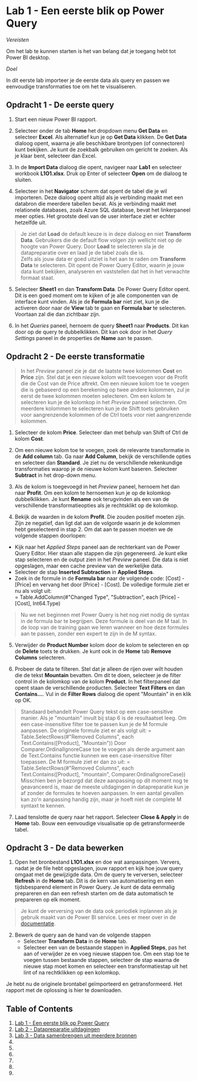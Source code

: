 # Lab 1 - Een eerste blik op Power Query

*Vereisten*

Om het lab te kunnen starten is het van belang dat je toegang hebt tot Power BI desktop.

*Doel*

In dit eerste lab importeer je de eerste data als query en passen we eenvoudige transformaties toe om het te visualiseren.

## Opdracht 1 - De eerste query

1. Start een nieuw Power BI rapport.

2. Selecteer onder de tab **Home** het dropdown menu **Get Data** en selecteer **Excel**. Als alternatief kun je op **Get Data** klikken. De **Get Data** dialoog opent, waarna je alle beschikbare brontypen (of connectoren) kunt bekijken. Je kunt de zoekbalk gebruiken om gericht te zoeken. Als je klaar bent, selecteer dan Excel.

3. In de **Import Data** dialoog die opent, navigeer naar **Lab1** en selecteer workbook **L1O1.xlsx**. Druk op Enter of selecteer **Open** om de dialoog te sluiten.

4. Selecteer in het **Navigator** scherm dat opent de tabel die je wil importeren. Deze dialoog opent altijd als je verbinding maakt met een databron die meerdere tabellen bevat. Als je verbinding maakt met relationele databases, zoals Azure SQL database, bevat het linkerpaneel meer opties. Het grootste deel van de user interface ziet er echter hetzelfde uit. 

> Je ziet dat **Load** de default keuze is in deze dialoog en niet **Transform Data**. Gebruikers die de default flow volgen zijn wellicht niet op de hoogte van Power Query. Door **Load** te selecteren sla je de datapreparatie over en laad je de tabel zoals die is.   
> Zelfs als jouw data er goed uitziet is het aan te raden om **Transform Data** te selecteren. Dit opent de Power Query Editor, waarin je jouw data kunt bekijken, analyseren en vaststellen dat het in het verwachte formaat staat.

5. Selecteer **Sheet1** en dan **Transform Data**. De Power Query Editor opent. Dit is een goed moment om te kijken of je alle componenten van de interface kunt vinden. Als je de **Formula bar** niet ziet, kun je die activeren door naar de **View** tab te gaan en **Formula bar** te selecteren. Voortaan zal die dan zichtbaar zijn.

6. In het *Queries* paneel, hernoem de query **Sheet1** naar **Products**. Dit kan door op de query te dubbelklikken. Dit kan ook door in het *Query Settings* paneel in de properties de **Name** aan te passen.

## Opdracht 2 - De eerste transformatie

> In het *Preview* paneel zie je dat de laatste twee kolommen **Cost** en **Price** zijn. Stel dat je een nieuwe kolom wilt toevoegen voor de Profit die de Cost van de Price aftrekt. Om een nieuwe kolom toe te voegen die is gebaseerd op een berekening op twee andere kolommen, zul je eerst de twee kolommen moeten selecteren. Om een kolom te selecteren kun je de kolomkop in het *Preview* paneel selecteren. Om meerdere kolommen te selecteren kun je de Shift toets gebruiken voor aangrenzende kolommen of de Ctrl toets voor niet aangrenzende kolommen.

1. Selecteer de kolom **Price**. Selecteer dan met behulp van Shift of Ctrl de kolom **Cost**.

2. Om een nieuwe kolom toe te voegen, zoek de relevante transformatie in de **Add column** tab. Ga naar **Add Column**, bekijk de verschillende opties en selecteer dan **Standard**. Je ziet nu de verschillende rekenkundige transformaties waarop je de nieuwe kolom kunt baseren. Selecteer **Subtract** in het drop-down menu.

3. Als de kolom is toegevoegd in het *Preview* paneel, hernoem het dan naar **Profit**. Om een kolom te hernoemen kun je op de kolomkop dubbelklikken. Je kunt **Rename** ook terugvinden als een van de verschillende transformatieopties als je rechtsklikt op de kolomkop.

4. Bekijk de waarden in de kolom **Profit**. Die zouden positief moeten zijn. Zijn ze negatief, dan ligt dat aan de volgorde waarin je de kolommen hebt geselecteerd in stap 2. Om dat aan te passen moeten we de volgende stappen doorlopen:
  - Kijk naar het *Applied Steps* paneel aan de rechterkant van de Power Query Editor. Hier staan alle stappen die zijn gegenereerd. Je kunt elke stap selecteren en de output zien in het *Preview* paneel. Die data is niet opgeslagen, maar een cache preview van de werkelijke data.
  - Selecteer de stap **Inserted Subtraction** in **Applied Steps**.
  - Zoek in de formule in de **Formula bar** naar de volgende code: [Cost] - [Price] en vervang het door [Price] - [Cost]. De volledige formule ziet er nu als volgt uit: \
    = Table.AddColumn(#"Changed Type", "Subtraction", each [Price] - [Cost], Int64.Type)

> Nu we net beginnen met Power Query is het nog niet nodig de syntax in de formula bar te begrijpen. Deze formule is deel van de M taal. In de loop van de training gaan we leren wanneer en hoe deze formules aan te passen, zonder een expert te zijn in de M syntax.

5. Verwijder de **Product Number** kolom door de kolom te selecteren en op de **Delete** toets te drukken. Je kunt ook in de **Home** tab **Remove Columns** selecteren.

6. Probeer de data te filteren. Stel dat je alleen de rijen over wilt houden die de tekst **Mountain** bevatten. Om dit te doen, selecteer je de filter control in de kolomkop van de kolom **Product**. In het filterpaneel dat opent staan de verschillende producten. Selecteer **Text Filters** en dan **Contains...**. Vul in de **Filter Rows** dialoog die opent "Mountain" in en klik op OK.

> Standaard behandelt Power Query tekst op een case-sensitive manier. Als je "mountain" invult bij stap 6 is de resultaatset leeg. Om een case-insensitive filter toe te passen kun je de M formule aanpassen. De originele formule ziet er als volgt uit:
> = Table.SelectRows(#"Removed Columns", each Text.Contains([Product], "Mountain"))
> Door Comparer.OrdinalIgnoreCase toe te voegen als derde argument aan de Text.Contains functie kunnen we een case-insensitive filter toepassen. De M formule ziet er dan zo uit:
> = Table.SelectRows(#"Removed Columns", each Text.Contains([Product], "mountain", Comparer.OrdinalIgnoreCase))
> Misschien ben je bezorgd dat deze aanpassing op dit moment nog te geavanceerd is, maar de meeste uitdagingen in datapreparatie kun je af zonder de formules te hoeven aanpassen. In een aantal gevallen kan zo'n aanpassing handig zijn, maar je hoeft niet de complete M syntaxt te kennen.

7. Laad tenslotte de query naar het rapport. Selecteer **Close & Apply** in de **Home** tab. Bouw een eenvoudige visualisatie op de getransformeerde tabel. 

## Opdracht 3 - De data bewerken

1. Open het bronbestand **L1O1.xlsx** en doe wat aanpassingen. Ververs, nadat je de file hebt opgeslagen, jouw rapport en kijk hoe jouw query omgaat met de gewijzigde data. Om de query te verversen, selecteer **Refresh** in de **Home** tab. Dit is de kern van automatisering en een tijdsbesparend element in Power Query. Je kunt de data eenmalig prepareren en dan een refresh starten om de data automatisch te prepareren op elk moment.

> Je kunt de verversing van de data ook periodiek inplannen als je gebruik maakt van de Power BI service. Lees er meer over in de [documentatie](https://learn.microsoft.com/en-US/power-bi/connect-data/refresh-scheduled-refresh).

2. Bewerk de query aan de hand van de volgende stappen
   - Selecteer **Transform Data** in de **Home** tab.
   - Selecteer een van de bestaande stappen in **Applied Steps**, pas het aan of verwijder ze en voeg nieuwe stappen toe. Om een stap toe te voegen tussen bestaande stappen, selecteer de stap waarna de nieuwe stap moet komen en selecteer een transformatiestap uit het lint of na rechtklikken op een kolomkop.

Je hebt nu de originele brontabel geïmporteerd en getransformeerd. Het rapport met de oplossing is hier te downloaden.


## Table of Contents

1. [Lab 1 - Een eerste blik op Power Query](../Lab1/LabInstructies1.md)
2. [Lab 2 - Datapreparatie uitdagingen](../Lab2/LabInstructies2.md)
3. [Lab 3 - Data samenbrengen uit meerdere bronnen](../Lab3/LabInstructies3.md)
4. [](../Lab4/LabInstructies4.md)
5. [](../Lab5/LabInstructies5.md)
6. [](../Lab6/LabInstructies6.md)
7. [](../Lab7/LabInstructies7.md)
8. [](../Lab8/LabInstructies8.md)
9. [](../Lab9/LabInstructies9.md)
